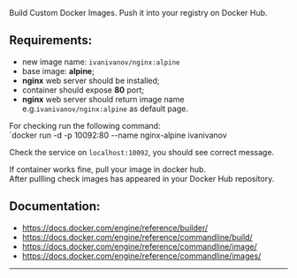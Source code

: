 
Build Custom Docker Images. Push it into your registry on Docker Hub.


## Requirements:
- new image name: `ivanivanov/nginx:alpine`
- base image: **alpine**;
- **nginx** web server should be installed;
- container should expose **80** port;
- **nginx** web server should return image name e.g.`ivanivanov/nginx:alpine` as default page.  
  
  
For checking run the following command:  
`docker run -d -p 10092:80 --name nginx-alpine ivanivanov 

Check the service on `localhost:10092`, you should see correct message. 
  
If container works fine, pull your image in docker hub.  
After pullling check images has appeared in your Docker Hub repository.  
  
## Documentation:
- https://docs.docker.com/engine/reference/builder/
- https://docs.docker.com/engine/reference/commandline/build/
- https://docs.docker.com/engine/reference/commandline/image/
- https://docs.docker.com/engine/reference/commandline/images/


---
